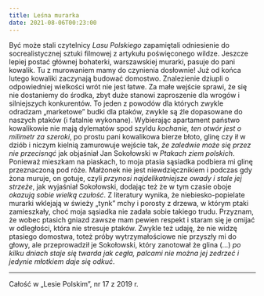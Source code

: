 ```yaml
---
title: Leśna murarka
date: 2021-08-06T00:23:00
---
```

Być może stali czytelnicy *Lasu Polskiego* zapamiętali odniesienie do socrealistycznej sztuki filmowej z artykułu poświęconego wildze. Jeszcze lepiej postać głównej bohaterki, warszawskiej murarki, pasuje do pani kowalik. Tu z murowaniem mamy do czynienia dosłownie! Już od końca lutego kowaliki zaczynają budować domostwo. Znalezienie dziupli o odpowiedniej wielkości wrót nie jest łatwe. Za małe wejście sprawi, że się nie dostaniemy do środka, zbyt duże stanowi zaproszenie dla wrogów i silniejszych konkurentów. To jeden z powodów dla których zwykle odradzam „marketowe” budki dla ptaków, zwykle są źle dopasowane do naszych ptaków (i fatalnie wykonane). Wybierając apartament państwo kowalikowie nie mają dylematów spod szyldu *kochanie, ten otwór jest o milimetr za szeroki*, po prostu pani kowalikowa bierze błoto, glinę czy ił w dziób i niczym kielnią zamurowuje wejście tak, *że zaledwie może się przez nie przecisnąć* jak objaśniał Jan Sokołowski w *Ptakach ziem polskich*. Ponieważ mieszkam na piaskach, to moja ptasia sąsiadka podbiera mi glinę przeznaczoną pod róże. Małżonek nie jest niewdzięcznikiem i podczas gdy żona muruje, on gotuje, czyli *przynosi najdelikatniejsze owady i stale jej strzeże*, jak wyjaśniał Sokołowski, dodając też że w tym czasie oboje *okazują sobie wielką czułość*. Z literatury wynika, że niebiesko-popielate murarki wklejają w świeży „tynk” mchy i porosty z drzewa, w którym ptaki zamieszkały, choć moja sąsiadka nie zadała sobie takiego trudu. Przyznam, że wobec ptasich gniazd zawsze mam pewien respekt i staram się je omijać w odległości, która nie stresuje ptaków. Zwykle też udaję, że nie widzę ptasiego domostwa, toteż próby wytrzymałościowe nie przyszły mi do głowy, ale przeprowadził je Sokołowski, który zanotował że glina (…) *po kilku dniach staje się twarda jak cegła, palcami nie można jej zedrzeć i jedynie młotkiem daje się odkuć*.

***

Całość w „Lesie Polskim”, nr 17 z 2019 r.